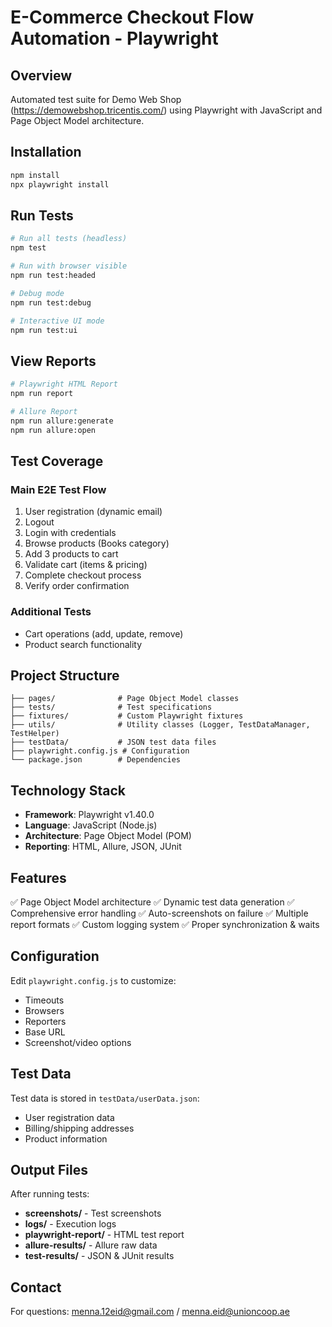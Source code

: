 # E-Commerce Checkout Flow Automation - Playwright

## Overview
Automated test suite for Demo Web Shop (https://demowebshop.tricentis.com/) using Playwright with JavaScript and Page Object Model architecture.

## Installation

```bash
npm install
npx playwright install
```

## Run Tests

```bash
# Run all tests (headless)
npm test

# Run with browser visible
npm run test:headed

# Debug mode
npm run test:debug

# Interactive UI mode
npm run test:ui
```

## View Reports

```bash
# Playwright HTML Report
npm run report

# Allure Report
npm run allure:generate
npm run allure:open
```

## Test Coverage

### Main E2E Test Flow
1. User registration (dynamic email)
2. Logout
3. Login with credentials
4. Browse products (Books category)
5. Add 3 products to cart
6. Validate cart (items & pricing)
7. Complete checkout process
8. Verify order confirmation

### Additional Tests
- Cart operations (add, update, remove)
- Product search functionality

## Project Structure

```
├── pages/              # Page Object Model classes
├── tests/              # Test specifications
├── fixtures/           # Custom Playwright fixtures
├── utils/              # Utility classes (Logger, TestDataManager, TestHelper)
├── testData/           # JSON test data files
├── playwright.config.js # Configuration
└── package.json        # Dependencies
```

## Technology Stack

- **Framework**: Playwright v1.40.0
- **Language**: JavaScript (Node.js)
- **Architecture**: Page Object Model (POM)
- **Reporting**: HTML, Allure, JSON, JUnit

## Features

✅ Page Object Model architecture
✅ Dynamic test data generation
✅ Comprehensive error handling
✅ Auto-screenshots on failure
✅ Multiple report formats
✅ Custom logging system
✅ Proper synchronization & waits

## Configuration

Edit `playwright.config.js` to customize:
- Timeouts
- Browsers
- Reporters
- Base URL
- Screenshot/video options

## Test Data

Test data is stored in `testData/userData.json`:
- User registration data
- Billing/shipping addresses
- Product information

## Output Files

After running tests:
- **screenshots/** - Test screenshots
- **logs/** - Execution logs
- **playwright-report/** - HTML test report
- **allure-results/** - Allure raw data
- **test-results/** - JSON & JUnit results

## Contact

For questions: menna.12eid@gmail.com / menna.eid@unioncoop.ae
